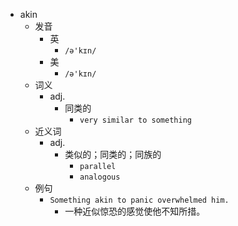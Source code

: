 - akin
  - 发音
    - 英
      - `/ə'kɪn/`
    - 美
      - `/ə'kɪn/`
  - 词义
    - adj.
      - 同类的
        - `very similar to something`
  - 近义词
    - adj.
      - 类似的；同类的；同族的
        - `parallel`
        - `analogous`
  - 例句
    - `Something akin to panic overwhelmed him.`
      - 一种近似惊恐的感觉使他不知所措。

